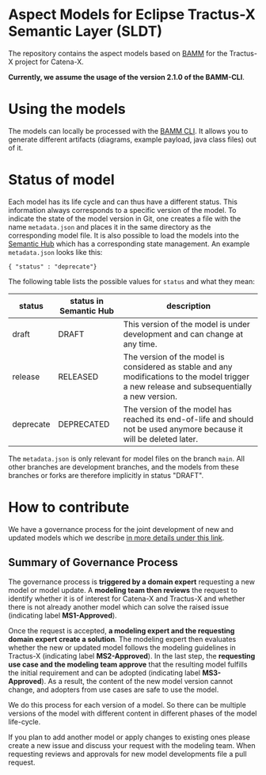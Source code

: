 # Aspect Models for Eclipse Tractus-X Semantic Layer (SLDT)
The repository contains the aspect models based on [BAMM](https://openmanufacturingplatform.github.io/sds-documentation/bamm-specification/snapshot/index.html) for the Tractus-X project for Catena-X.

**Currently, we assume the usage of the version 2.1.0 of the BAMM-CLI**.



# Using the models
The models can locally be processed with the [BAMM CLI](https://openmanufacturingplatform.github.io/sds-documentation/sds-documentation/index.html).
It allows you to generate different artifacts (diagrams, example payload, java class files) out of it.

# Status of model
Each model has its life cycle and can thus have a different status. This information always corresponds to a specific version of the model. To indicate the state of the model version in Git, one creates a file with the name `metadata.json` and places it in the same directory as the corresponding model file. It is also possible to load the models into the [Semantic Hub](https://github.com/eclipse-tractusx/sldt-semantic-hub) which has a corresponding state management. An example `metadata.json` looks like this:

```
{ "status" : "deprecate"} 
```

The following table lists the possible values for `status` and what they mean:

status | status in Semantic Hub | description
----| ---- | ---- |
draft | DRAFT | This version of the model is under development and can change at any time.
release | RELEASED | The version of the model is considered as stable and any modifications to the model trigger a new release and subsequentially a new version. 
deprecate | DEPRECATED | The version of the model has reached its end-of-life and should not be used anymore because it will be deleted later. 

The `metadata.json` is only relevant for model files on the branch `main`. All other branches are development branches, and the models from these branches or forks are therefore implicitly in status "DRAFT". 

# How to contribute
We have a governance process for the joint development of new and updated models which we describe [in more details under this link](CONTRIBUTING.md). 

## Summary of Governance Process
The governance process is **triggered by a domain expert** requesting a new model or model update. A **modeling team then reviews** the request to identify whether it is of interest for Catena-X and Tractus-X and whether there is not already another model which can solve the raised issue (indicating label **MS1-Approved**). 

Once the request is accepted, **a modeling expert and the requesting domain expert create a solution**. The modeling expert then evaluates whether the new or updated model follows the modeling guidelines in Tractus-X (indicating label **MS2-Approved**). In the last step, the **requesting use case and the modeling team approve** that the resulting model fulfills the initial requirement and can be adopted (indicating label **MS3-Approved**). As a result, the content of the new model version cannot change, and adopters from use cases are safe to use the model.

We do this process for each version of a model. So there can be multiple versions of the model with different content in different phases of the model life-cycle. 

If you plan to add another model or apply changes to existing ones please create a new issue and discuss your request with the modeling team. When requesting reviews and approvals for new model developments file a pull request.
